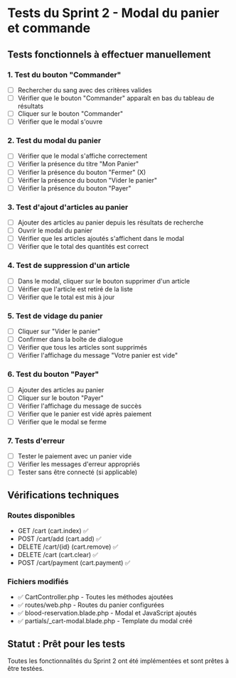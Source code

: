 # Tests du Sprint 2 - Modal du panier et commande

## Tests fonctionnels à effectuer manuellement

### 1. Test du bouton "Commander"
- [ ] Rechercher du sang avec des critères valides
- [ ] Vérifier que le bouton "Commander" apparaît en bas du tableau de résultats
- [ ] Cliquer sur le bouton "Commander"
- [ ] Vérifier que le modal s'ouvre

### 2. Test du modal du panier
- [ ] Vérifier que le modal s'affiche correctement
- [ ] Vérifier la présence du titre "Mon Panier"
- [ ] Vérifier la présence du bouton "Fermer" (X)
- [ ] Vérifier la présence du bouton "Vider le panier"
- [ ] Vérifier la présence du bouton "Payer"

### 3. Test d'ajout d'articles au panier
- [ ] Ajouter des articles au panier depuis les résultats de recherche
- [ ] Ouvrir le modal du panier
- [ ] Vérifier que les articles ajoutés s'affichent dans le modal
- [ ] Vérifier que le total des quantités est correct

### 4. Test de suppression d'un article
- [ ] Dans le modal, cliquer sur le bouton supprimer d'un article
- [ ] Vérifier que l'article est retiré de la liste
- [ ] Vérifier que le total est mis à jour

### 5. Test de vidage du panier
- [ ] Cliquer sur "Vider le panier"
- [ ] Confirmer dans la boîte de dialogue
- [ ] Vérifier que tous les articles sont supprimés
- [ ] Vérifier l'affichage du message "Votre panier est vide"

### 6. Test du bouton "Payer"
- [ ] Ajouter des articles au panier
- [ ] Cliquer sur le bouton "Payer"
- [ ] Vérifier l'affichage du message de succès
- [ ] Vérifier que le panier est vidé après paiement
- [ ] Vérifier que le modal se ferme

### 7. Tests d'erreur
- [ ] Tester le paiement avec un panier vide
- [ ] Vérifier les messages d'erreur appropriés
- [ ] Tester sans être connecté (si applicable)

## Vérifications techniques

### Routes disponibles
- GET /cart (cart.index) ✅
- POST /cart/add (cart.add) ✅  
- DELETE /cart/{id} (cart.remove) ✅
- DELETE /cart (cart.clear) ✅
- POST /cart/payment (cart.payment) ✅

### Fichiers modifiés
- ✅ CartController.php - Toutes les méthodes ajoutées
- ✅ routes/web.php - Routes du panier configurées
- ✅ blood-reservation.blade.php - Modal et JavaScript ajoutés
- ✅ partials/_cart-modal.blade.php - Template du modal créé

## Statut : Prêt pour les tests
Toutes les fonctionnalités du Sprint 2 ont été implémentées et sont prêtes à être testées.
